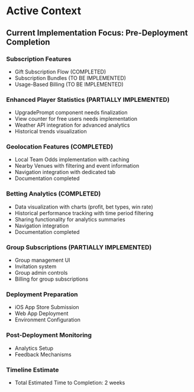 # Active Context

## Current Implementation Focus: Pre-Deployment Completion

### Subscription Features
- Gift Subscription Flow (COMPLETED)
- Subscription Bundles (TO BE IMPLEMENTED)
- Usage-Based Billing (TO BE IMPLEMENTED)

### Enhanced Player Statistics (PARTIALLY IMPLEMENTED)
- UpgradePrompt component needs finalization
- View counter for free users needs implementation
- Weather API integration for advanced analytics
- Historical trends visualization

### Geolocation Features (COMPLETED)
- Local Team Odds implementation with caching
- Nearby Venues with filtering and event information
- Navigation integration with dedicated tab
- Documentation completed

### Betting Analytics (COMPLETED)
- Data visualization with charts (profit, bet types, win rate)
- Historical performance tracking with time period filtering
- Sharing functionality for analytics summaries
- Navigation integration
- Documentation completed

### Group Subscriptions (PARTIALLY IMPLEMENTED)
- Group management UI
- Invitation system
- Group admin controls
- Billing for group subscriptions

### Deployment Preparation
- iOS App Store Submission
- Web App Deployment
- Environment Configuration

### Post-Deployment Monitoring
- Analytics Setup
- Feedback Mechanisms

### Timeline Estimate
- Total Estimated Time to Completion: 2 weeks
